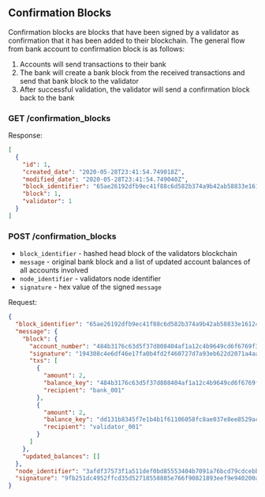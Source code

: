 ## Confirmation Blocks

Confirmation blocks are blocks that have been signed by a validator as confirmation that it has been added to their 
blockchain. The general flow from bank account to confirmation block is as follows:

1. Accounts will send transactions to their bank
2. The bank will create a bank block from the received transactions and send that bank block to the validator
3. After successful validation, the validator will send a confirmation block back to the bank

### GET /confirmation_blocks

Response:
```json
[
  {
    "id": 1,
    "created_date": "2020-05-28T23:41:54.749018Z",
    "modified_date": "2020-05-28T23:41:54.749040Z",
    "block_identifier": "65ae26192dfb9ec41f88c6d582b374a9b42ab58833e1612452d7a8f685dcd4d5",
    "block": 1,
    "validator": 1
  }
]
```

### POST /confirmation_blocks

- `block_identifier` - hashed head block of the validators blockchain
- `message` - original bank block and a list of updated account balances of all accounts involved
- `node_identifier` - validators node identifier
- `signature` - hex value of the signed `message`

Request:
```json
{
  "block_identifier": "65ae26192dfb9ec41f88c6d582b374a9b42ab58833e1612452d7a8f685dcd4d5",
  "message": {
    "block": {
      "account_number": "484b3176c63d5f37d808404af1a12c4b9649cd6f6769f35bdf5a816133623fbc",
      "signature": "194308c4e6df46e17fa0b4fd2f460727d7a93eb622d2071a4aa53923f8fc5b88a750bd20eafe119cdb6f7e554dcb52c96b1a6d02ec614d3cefb2118bc4ea1d0d",
      "txs": [
        {
          "amount": 2,
          "balance_key": "484b3176c63d5f37d808404af1a12c4b9649cd6f6769f35bdf5a816133623fbc",
          "recipient": "bank_001"
        },
        {
          "amount": 2,
          "balance_key": "dd131b8345f7e1b4b1f61106058fc8ae037e8ee8529acc444fa7d1c189f8cfc6",
          "recipient": "validator_001"
        }
      ]
    },
    "updated_balances": []
  },
  "node_identifier": "3afdf37573f1a511def0bd85553404b7091a76bcd79cdcebba1310527b167521",
  "signature": "9fb251dc4952ffcd35d52718558885e766f90821893eef9e940200a7a3c4bb40f6eb74d8a6e8b362e596c8d398480b0979993de588e1e5b034f34a50644a3503"
}
```
